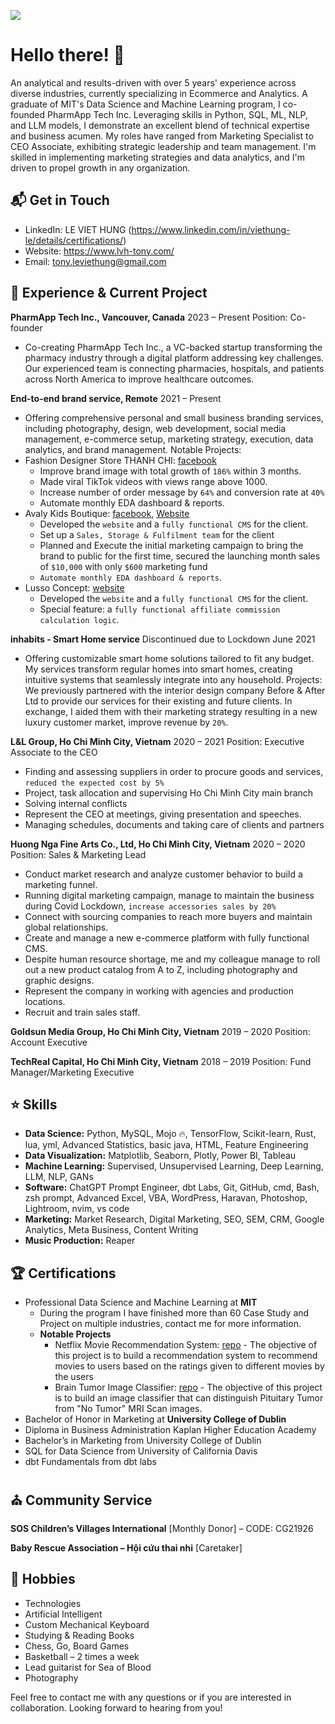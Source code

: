![](cover.jpg)

# Hello there! 👋

An analytical and results-driven with over 5 years' experience across diverse industries, currently specializing in Ecommerce and Analytics. A graduate of MIT's Data Science and Machine Learning program, I co-founded PharmApp Tech Inc. Leveraging skills in Python, SQL, ML, NLP, and LLM models, I demonstrate an excellent blend of technical expertise and business acumen. My roles have ranged from Marketing Specialist to CEO Associate, exhibiting strategic leadership and team management. I'm skilled in implementing marketing strategies and data analytics, and I'm driven to propel growth in any organization.

## 📬 Get in Touch

- LinkedIn: LE VIET HUNG (https://www.linkedin.com/in/viethung-le/details/certifications/)
- Website: https://www.lvh-tony.com/
- Email: tony.leviethung@gmail.com

## 🧰 Experience & Current Project
**PharmApp Tech Inc., Vancouver, Canada** 2023 – Present
Position: Co-founder
-	Co-creating PharmApp Tech Inc., a VC-backed startup transforming the pharmacy industry through a digital platform addressing key challenges. Our experienced team is connecting pharmacies, hospitals, and patients across North America to improve healthcare outcomes.

**End-to-end brand service, Remote** 2021 – Present
-	Offering comprehensive personal and small business branding services, including photography, design, web development, social media management, e-commerce setup, marketing strategy, execution, data analytics, and brand management.
Notable Projects:
-	Fashion Designer Store THANH CHI: [facebook](https://facebook.com/thanhchi.store)
    - Improve brand image with total growth of `186%` within 3 months.
    - Made viral TikTok videos with views range above 1000.
    - Increase number of order message by `64%` and conversion rate at `40%`
    - Automate monthly EDA dashboard & reports.
-	Avaly Kids Boutique: [facebook](https://www.facebook.com/Avalythoitrangtrem/), [Website](https://shopavaly.com)
    - Developed the `website` and a `fully functional CMS` for the client.
    -	Set up a `Sales, Storage & Fulfilment team` for the client
    - Planned and Execute the initial marketing campaign to bring the brand to public for the first time, secured the launching month sales of `$10,000` with only `$600` marketing fund
    - `Automate monthly EDA dashboard & reports`.
-	Lusso Concept: [website](https://lussoconcept.vn)
    - Developed the `website` and a `fully functional CMS` for the client.
    - Special feature: a `fully functional affiliate commission calculation logic`.

**inhabits - Smart Home service**			Discontinued due to Lockdown June 2021
-	Offering customizable smart home solutions tailored to fit any budget. My services transform regular homes into smart homes, creating intuitive systems that seamlessly integrate into any household.
Projects: We previously partnered with the interior design company Before & After Ltd to provide our services for their existing and future clients. In exchange, I aided them with their marketing strategy resulting in a new luxury customer market, improve revenue by `20%`.

**L&L Group, Ho Chi Minh City, Vietnam**	2020 – 2021
Position: Executive Associate to the CEO
-	Finding and assessing suppliers in order to procure goods and services, `reduced the expected cost by 5%`
-	Project, task allocation and supervising Ho Chi Minh City main branch
-	Solving internal conflicts
-	Represent the CEO at meetings, giving presentation and speeches.
-	Managing schedules, documents and taking care of clients and partners

**Huong Nga Fine Arts Co., Ltd, Ho Chi Minh City, Vietnam**	2020 – 2020
Position: Sales & Marketing Lead
-	Conduct market research and analyze customer behavior to build a marketing funnel.
-	Running digital marketing campaign, manage to maintain the business during Covid Lockdown, `increase accessories sales by 20%`
-	Connect with sourcing companies to reach more buyers and maintain global relationships.
-	Create and manage a new e-commerce platform with fully functional CMS.
-	Despite human resource shortage, me and my colleague manage to roll out a new product catalog from A to Z, including photography and graphic designs.
-	Represent the company in working with agencies and production locations.
-	Recruit and train sales staff.

**Goldsun Media Group, Ho Chi Minh City, Vietnam** 2019 – 2020
Position: Account Executive

**TechReal Capital, Ho Chi Minh City, Vietnam**	2018 – 2019
Position: Fund Manager/Marketing Executive

## ⭐ Skills 

- **Data Science:** Python, MySQL, Mojo 🔥, TensorFlow, Scikit-learn, Rust, lua, yml, Advanced Statistics, basic java, HTML, Feature Engineering
- **Data Visualization:** Matplotlib, Seaborn, Plotly, Power BI, Tableau
- **Machine Learning:** Supervised, Unsupervised Learning, Deep Learning, LLM, NLP, GANs
- **Software:** ChatGPT Prompt Engineer, dbt Labs, Git, GitHub, cmd, Bash, zsh prompt, Advanced Excel, VBA, WordPress, Haravan, Photoshop, Lightroom, nvim, vs code
- **Marketing:** Market Research, Digital Marketing, SEO, SEM, CRM, Google Analytics, Meta Business, Content Writing
- **Music Production:** Reaper

## 🏆 Certifications
- Professional Data Science and Machine Learning at **MIT**
    - During the program I have finished more than 60 Case Study and Project on multiple industries, contact me for more information.
   - **Notable Projects**
      -	Netflix Movie Recommendation System: [repo](https://github.com/LVH-Tony/RecommendationSystem-movie)
            - The objective of this project is to build a recommendation system to recommend movies to users based on the ratings given to different movies by the users
      -	Brain Tumor Image Classifier: [repo](https://github.com/LVH-Tony/braintumor-identification)
            - The objective of this project is to build an image classifier that can distinguish Pituitary Tumor from "No Tumor" MRI Scan images. 
- Bachelor of Honor in Marketing at **University College of Dublin**
- Diploma in Business Administration Kaplan Higher Education Academy
- Bachelor’s in Marketing from University College of Dublin
- SQL for Data Science from University of California Davis
- dbt Fundamentals from dbt labs

## ⛪ Community Service

**SOS Children’s Villages International**
[Monthly Donor] – CODE: CG21926

**Baby Rescue Association – Hội cứu thai nhi**
[Caretaker] 

## 🚴 Hobbies 

- Technologies
- Artificial Intelligent
- Custom Mechanical Keyboard
- Studying & Reading Books
- Chess, Go, Board Games
- Basketball – 2 times a week
- Lead guitarist for Sea of Blood
- Photography


Feel free to contact me with any questions or if you are interested in collaboration. Looking forward to hearing from you!

